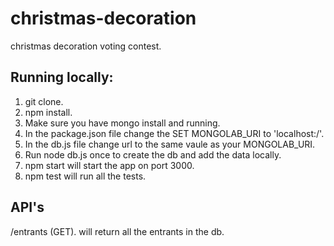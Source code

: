 # christmas-decoration
christmas decoration voting contest.

## Running locally:
1. git clone.
2. npm install.
3. Make sure you have mongo install and running.
4. In the package.json file change the SET MONGOLAB_URI to 'localhost:<your-mongo-port>/<your-local-db-name>'.
5. In the db.js file change url to the same vaule as your MONGOLAB_URI.
6. Run node db.js once to create the db and add the data locally.
6. npm start will start the app on port 3000.
7. npm test will run all the tests.

## API's
/entrants (GET).
will return all the entrants in the db.

